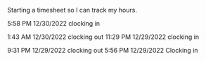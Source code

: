 Starting a timesheet so I can track my hours.

5:58 PM 12/30/2022 clocking in

1:43 AM 12/30/2022 clocking out
11:29 PM 12/29/2022 clocking in

9:31 PM 12/29/2022 clocking out
5:56 PM 12/29/2022 Clocking in